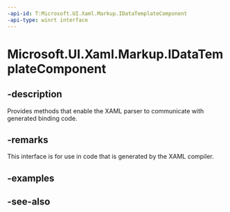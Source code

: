 ```yaml
---
-api-id: T:Microsoft.UI.Xaml.Markup.IDataTemplateComponent
-api-type: winrt interface
---
```


<!-- Interface syntax.
public interface IDataTemplateComponent : 
-->

# Microsoft.UI.Xaml.Markup.IDataTemplateComponent

## -description
Provides methods that enable the XAML parser to communicate with generated binding code.

## -remarks
This interface is for use in code that is generated by the XAML compiler.

## -examples

## -see-also
